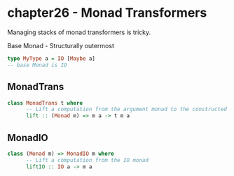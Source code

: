 # chapter26 - Monad Transformers

Managing stacks of monad transformers is tricky.

Base Monad - Structurally outermost

```haskell
type MyType a = IO [Maybe a]
-- base Monad is IO
```

## MonadTrans
```haskell
class MonadTrans t where
      -- Lift a computation from the argument monad to the constructed monad
      lift :: (Monad m) => m a -> t m a
```

## MonadIO
```haskell
class (Monad m) => MonadIO m where
      -- Lift a computation from the IO monad
      liftIO :: IO a -> m a
```